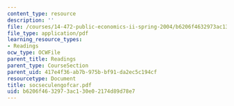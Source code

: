 ```yaml
---
content_type: resource
description: ''
file: /courses/14-472-public-economics-ii-spring-2004/b6206f4632973ac130e02174d89d78e7_socseculengofcar.pdf
file_type: application/pdf
learning_resource_types:
- Readings
ocw_type: OCWFile
parent_title: Readings
parent_type: CourseSection
parent_uid: 417e4f36-ab7b-975b-bf91-da2ec5c194cf
resourcetype: Document
title: socseculengofcar.pdf
uid: b6206f46-3297-3ac1-30e0-2174d89d78e7
---
```

